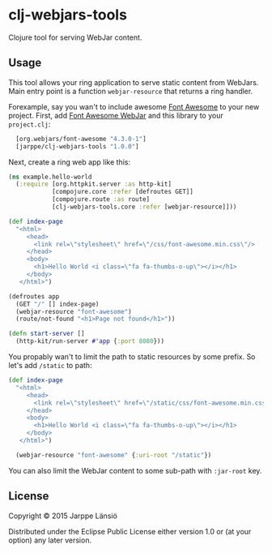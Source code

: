 # clj-webjars-tools

Clojure tool for serving WebJar content.

## Usage

This tool allows your ring application to serve static content from
WebJars. Main entry point is a function ```webjar-resource``` that
returns a ring handler.

Forexample, say you wan't to include awesome [Font Awesome](http://fontawesome.io) to your
new project. First, add [Font Awesome WebJar](https://github.com/webjars/font-awesome) and
this library to your ```project.clj```:

```clj
  [org.webjars/font-awesome "4.3.0-1"]
  [jarppe/clj-webjars-tools "1.0.0"]
```

Next, create a ring web app like this:

```clj
(ns example.hello-world
  (:require [org.httpkit.server :as http-kit]
            [compojure.core :refer [defroutes GET]]
            [compojure.route :as route]
            [clj-webjars-tools.core :refer [webjar-resource]]))

(def index-page
  "<html>
     <head>
       <link rel=\"stylesheet\" href=\"/css/font-awesome.min.css\"/>
     </head>
     <body>
       <h1>Hello World <i class=\"fa fa-thumbs-o-up\"></i></h1>
     </body>
   </html>")

(defroutes app
  (GET "/" [] index-page)
  (webjar-resource "font-awesome")
  (route/not-found "<h1>Page not found</h1>"))

(defn start-server []
  (http-kit/run-server #'app {:port 8080}))
```

You propably wan't to limit the path to static resources by some prefix. So let's add ```/static```
to path:

```clj
(def index-page
  "<html>
     <head>
       <link rel=\"stylesheet\" href=\"/static/css/font-awesome.min.css\"/>
     </head>
     <body>
       <h1>Hello World <i class=\"fa fa-thumbs-o-up\"></i></h1>
     </body>
   </html>")
```

```clj
  (webjar-resource "font-awesome" {:uri-root "/static"})
```

You can also limit the WebJar content to some sub-path with ```:jar-root``` key.

## License

Copyright © 2015 Jarppe Länsiö

Distributed under the Eclipse Public License either version 1.0 or (at
your option) any later version.
